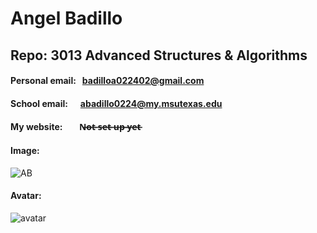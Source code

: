 # Angel Badillo
## Repo: 3013 Advanced Structures & Algorithms
#### Personal email: &nbsp; badilloa022402@gmail.com
#### School email: &nbsp; &nbsp; &nbsp;abadillo0224@my.msutexas.edu
#### My website: &nbsp; &nbsp; &nbsp; &nbsp;N̶o̶t̶ ̶s̶e̶t̶ ̶u̶p̶ ̶y̶e̶t̶
#### Image:
![AB](https://user-images.githubusercontent.com/81447537/131596351-769e47d1-14e4-4f5a-a412-a72da60fb173.jpg)
#### Avatar:
![avatar](https://user-images.githubusercontent.com/81447537/131596630-29794383-4541-4df5-b688-cf252b702b4b.jpg)


